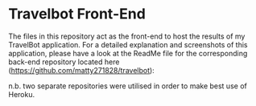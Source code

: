 # Travelbot Front-End
The files in this repository act as the front-end to host the results of my TravelBot application. For a detailed explanation and screenshots of this application, please have a look at the ReadMe file for the corresponding back-end repository located here (https://github.com/matty271828/travelbot):

n.b. two separate repositories were utilised in order to make best use of Heroku. 

